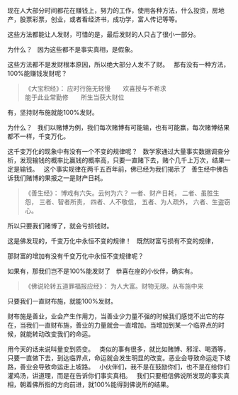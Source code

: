 现在人大部分时间都花在赚钱上，努力的工作，使用各种方法，什么投资，房地产，股票彩票，创业，或者看经济书，成功学，富人传记等等。

这些方法都能让人发财，可惜的是，最后发财的人只占了很小一部分。

为什么？
&nbsp;
因为这些都不是事实真相，是假象。

这些方法都不是发财根本原因，所以绝大部分人发不了财。
&nbsp;
那有没有一种方法，100%能赚钱发财呢？

> 《大宝积经》：
> 应时行施无轻慢　　欢喜授与不希求  
> 能于此业常勤修　　所生当获大财位

有，坚持财布施就能100%发财。

为什么？
&nbsp;
我们以赌博为例，我们每次赌博有可能输，也有可能赢，每次赌博结果都不一样，千变万化。

这千变万化的现象中有没有一个不变的规律呢？
&nbsp;
数学家通过大量事实数据调查分析，发现输钱的概率比赢钱的概率高，只要一直赌下去，赌个几千上万次，结果一定是输钱。
&nbsp;
这个事实规律在两千五百年前，佛已经为我们揭示了
&nbsp;
善生经中佛告诉我们赌博的果报之一是财产日耗。

> 《善生经》：
> 博戏有六失。云何为六？
> 一者、财产日耗，
> 二者、虽胜生怨，
> 三者、智者所责，
> 四者、人不敬信，
> 五者、为人疏外，
> 六者、生盗窃心。

所以只要我们赌博了，就会亏损钱财。

这是佛发现的，千变万化中永恒不变的规律！
&nbsp;
既然财富亏损有不变的规律，

那财富的增加有没有千变万化中永恒不变规律呢？

如果有，那我们岂不是100%能发财了
&nbsp;
恭喜在座的小伙伴，确实有。
&nbsp;
> 《佛说轮转五道罪福报应经》：
> 为人大富。财物无限。从布施中来 

只要我们一直财布施，就能100%发财。

财布施是善业，业会产生作用力，当善业少力量不强的时候我们感觉不出它的存在，当我们一直财布施，善业的力量就会一直增加。当增加到某一个临界点的时候，就能转动改变我们的命运。

用今天的话来说叫量变到质变。
&nbsp;
类似的事有很多，就比如赌博、邪淫、喝酒等，只要一直做下去，到达临界点，命运就会发生明显的改变。恶业会导致命运走下坡路，善业会导致命运走上坡路。
&nbsp;
小伙伴们，我不是在鼓励你们，也不是在给你们灌鸡汤，讲道理，而是在告诉你们事实真相。
&nbsp;
我们只要相信佛说所发现的事实真相，朝着佛所指的方向前进，就100%能得到佛说所的结果。